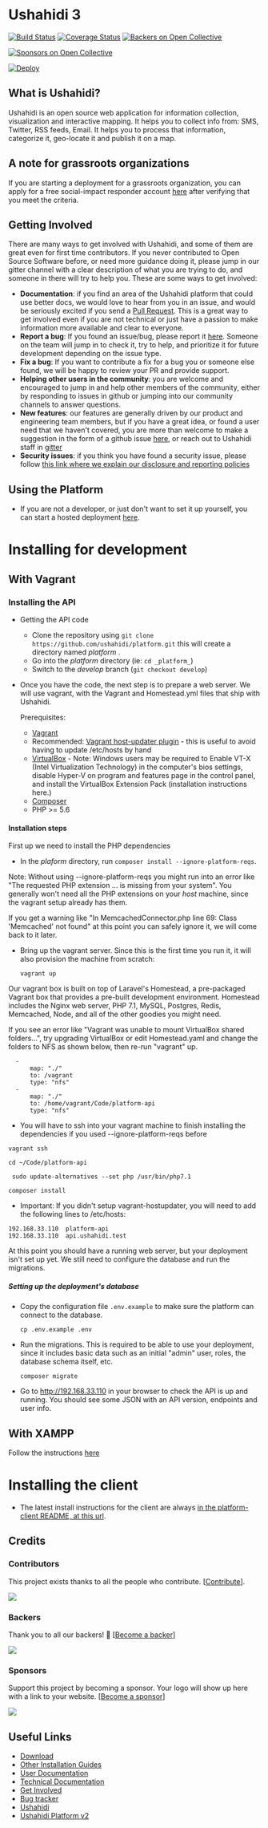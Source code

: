 [download]: https://github.com/ushahidi/platform-release/releases
[install-development]: https://github.com/ushahidi/platform/blob/develop/README.md#Installing-for-development-vagrant
[other-install-guides]: docs/setup_alternatives
[docs]: https://www.ushahidi.com/support
[tech-docs]: ./docs/README.md
[getin]: https://www.ushahidi.com/support/get-involved
[issues]: https://github.com/ushahidi/platform/issues
[ush2]: https://github.com/ushahidi/Ushahidi_Web
[ushahidi]: http://ushahidi.com
[gitter]: https://gitter.im/ushahidi/Community

Ushahidi 3
============

[![Build Status](https://travis-ci.org/ushahidi/platform.png)](https://travis-ci.org/ushahidi/platform)
[![Coverage Status](https://coveralls.io/repos/github/ushahidi/platform/badge.svg)](https://coveralls.io/github/ushahidi/platform)
[![Backers on Open Collective](https://opencollective.com/platform/backers/badge.svg)](#backers)

 [![Sponsors on Open Collective](https://opencollective.com/platform/sponsors/badge.svg)](#sponsors) 


[![Deploy](https://www.herokucdn.com/deploy/button.png)](https://heroku.com/deploy)

## What is Ushahidi?

Ushahidi is an open source web application for information collection, visualization and interactive mapping. It helps you to collect info from: SMS, Twitter, RSS feeds, Email. It helps you to process that information, categorize it, geo-locate it and publish it on a map.

## A note for grassroots organizations
If you are starting a deployment for a grassroots organization, you can apply for a free social-impact responder account [here](https://www.ushahidi.com/pricing/apply-for-free) after verifying that you meet the criteria.


## Getting Involved
There are many ways to get involved with Ushahidi, and some of them are great even for first time contributors. If you never contributed to Open Source Software before, or need more guidance doing it, please jump in our gitter channel with a clear description of what you are trying to do, and someone in there will try to help you.
These are some ways to get involved:

- **Documentation**: if you find an area of the Ushahidi platform that could use better docs, we would love to hear from you in an issue, and would be seriously excited if you send a [Pull Request](https://github.com/ushahidi/platform/compare). This is a great way to get involved even if you are not technical or just have a passion to make information more available and clear to everyone.
- **Report a bug**: If you found an issue/bug, please report it [here](https://github.com/ushahidi/platform/issues). Someone on the team will jump in to check it, try to help, and prioritize it for future development depending on the issue type.
- **Fix a bug**: If you want to contribute a fix for a bug you or someone else found, we will be happy to review your PR and provide support.
- **Helping other users in the community**: you are welcome and encouraged to jump in and help other members of the community, either by responding to issues in github or jumping into our community channels to answer questions. 
- **New features**: our features are generally driven by our product and engineering team members, but if you have a great idea, or found a user need that we haven't covered, you are more than welcome to make a suggestion in the form of a github issue [here](https://github.com/ushahidi/platform/issues), or reach out to Ushahidi staff in [gitter](https://gitter.im/ushahidi/Community)
- **Security issues**: if you think you have found a security issue, please follow 
[this link where we explain our disclosure and reporting policies](https://www.ushahidi.com/security)

## Using the Platform

- If you are not a developer, or just don't want to set it up yourself, you can start a hosted deployment [here](https://www.ushahidi.com/).



# Installing for development
## With Vagrant
### Installing the API

- Getting the API code
    - Clone the repository using `git clone https://github.com/ushahidi/platform.git` this will create a directory named _platform_ .
    - Go into the _platform_ directory (ie: `cd _platform_`)
    - Switch to the _develop_ branch (`git checkout develop`) 

- Once you have the code, the next step is to prepare a web server. We will use vagrant, with the Vagrant and Homestead.yml files that ship with Ushahidi.

    Prerequisites: 
    - [Vagrant](https://www.vagrantup.com/downloads.html)
    - Recommended: [Vagrant host-updater plugin](https://github.com/cogitatio/vagrant-hostsupdater) - this is useful to avoid having to update /etc/hosts by hand
    - [VirtualBox](https://www.virtualbox.org/wiki/Downloads) - Note: Windows users may be required to Enable VT-X (Intel Virtualization Technology) in the computer's bios settings, disable Hyper-V on program and features page in the control panel, and install the VirtualBox Extension Pack (installation instructions here.)
    - [Composer](https://getcomposer.org/doc/00-intro.md#system-requirements)
    - PHP >= 5.6

#### Installation steps
First up we need to install the PHP dependencies

- In the _plaform_ directory, run  `composer install --ignore-platform-reqs`. 

Note: Without using --ignore-platform-reqs you might run into an error like "The requested PHP extension ... is missing from your system". You generally won't need all the PHP extensions on your _host_ machine, since the vagrant setup already has them.

If you get a warning like "In MemcachedConnector.php line 69:  Class 'Memcached' not found" at this point you can safely ignore it, we will come back to it later.


- Bring up the vagrant server. Since this is the first time you run it, it will also provision the machine from scratch:

   `vagrant up`

Our vagrant box is built on top of Laravel's Homestead, a pre-packaged Vagrant box that provides a pre-built development environment. Homestead includes the Nginx web server, PHP 7.1, MySQL, Postgres, Redis, Memcached, Node, and all of the other goodies you might need.

If you see an error like "Vagrant was unable to mount VirtualBox shared folders...", try upgrading VirtualBox or edit Homestead.yaml and change the folders to NFS as shown below, then re-run "vagrant" up.

      -
          map: "./"
          to: /vagrant
          type: "nfs"
      -
          map: "./"
          to: /home/vagrant/Code/platform-api
          type: "nfs"
  - You will have to ssh into your vagrant machine to finish installing the dependencies if you used --ignore-platform-reqs before

  `vagrant ssh`
  
  `cd ~/Code/platform-api`
  
  `	sudo update-alternatives --set php /usr/bin/php7.1`
  
  `composer install`

- Important: If you didn't setup vagrant-hostupdater, you will need to add the following lines to /etc/hosts:
```
192.168.33.110  platform-api
192.168.33.110  api.ushahidi.test
```

At this point you should have a running web server, but your deployment isn't set up yet. We still need to configure the database and run the migrations.


##### Setting up the deployment's database
- Copy the configuration file `.env.example` to make sure the platform can connect to the database.

    `cp .env.example .env`

- Run the migrations. This is required to be able to use your deployment, since it includes basic data such as an initial "admin" user, roles, the database schema itself, etc.

    `composer migrate`

- Go to http://192.168.33.110 in your browser to check the API is up and running. You should see some JSON with an API version, endpoints and user info. 

## With XAMPP
Follow the instructions [here](docs/setup_alternatives/XAMPP.md)

# Installing the client

- The latest install instructions for the client are always [in the platform-client README, at this url](https://github.com/ushahidi/platform-client/blob/develop/README.md). 

## Credits

### Contributors

This project exists thanks to all the people who contribute. [[Contribute](CONTRIBUTING.md)].

<a href="graphs/contributors"><img src="https://opencollective.com/platform/contributors.svg?width=890&button=false" /></a>

### Backers

Thank you to all our backers! 🙏 [[Become a backer](https://opencollective.com/platform#backer)]

<a href="https://opencollective.com/platform#backers" target="_blank"><img src="https://opencollective.com/platform/backers.svg?width=890"></a>

### Sponsors

Support this project by becoming a sponsor. Your logo will show up here with a link to your website. [[Become a sponsor](https://opencollective.com/platform#sponsor)]

<a href="https://opencollective.com/platform/sponsor/0/website" target="_blank"><img src="https://opencollective.com/platform/sponsor/0/avatar.svg"></a>



## Useful Links

- [Download][download]
- [Other Installation Guides][other-install-guides]
- [User Documentation][docs]
- [Technical Documentation][tech-docs]
- [Get Involved][getin]
- [Bug tracker][issues]
- [Ushahidi][ushahidi]
- [Ushahidi Platform v2][ush2]
